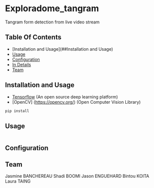 # Exploradome_tangram
Tangram form detection from live video stream

## Table Of Contents
-  [Installation and Usage](##Installation and Usage)
-  [Usage](##Usage)
-  [Configuration](##Configuration)
-  [In Details](#in-details)
-  [Team](##Team)

## Installation and Usage

- [Tensorflow](https://www.tensorflow.org/) (An open source deep learning platform) 
- [OpenCV] (https://opencv.org/) (Open Computer Vision Library)

```bash
pip install 
```

## Usage

```python
```

## Configuration


## Team

Jasmine BANCHEREAU
Shadi BOOMI 
Jason ENGUEHARD
Bintou KOITA
Laura TAING
